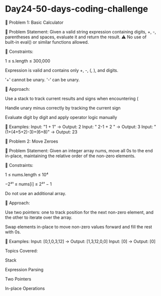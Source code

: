 # Day24-50-days-coding-challenge
🔸 Problem 1: Basic Calculator

📌 Problem Statement:
Given a valid string expression containing digits, +, -, parentheses and spaces, evaluate it and return the result.
⚠️ No use of built-in eval() or similar functions allowed.

📌 Constraints:

1 ≤ s.length ≤ 300,000

Expression is valid and contains only +, -, (, ), and digits.

'+' cannot be unary. '-' can be unary.

📌 Approach:

Use a stack to track current results and signs when encountering (

Handle unary minus correctly by tracking the current sign

Evaluate digit by digit and apply operator logic manually

📌 Examples:
Input: "1 + 1" → Output: 2
Input: " 2-1 + 2 " → Output: 3
Input: "(1+(4+5+2)-3)+(6+8)" → Output: 23

🔸 Problem 2: Move Zeroes

📌 Problem Statement:
Given an integer array nums, move all 0s to the end in-place, maintaining the relative order of the non-zero elements.

📌 Constraints:

1 ≤ nums.length ≤ 10⁴

−2³¹ ≤ nums[i] ≤ 2³¹ − 1

Do not use an additional array.

📌 Approach:

Use two pointers: one to track position for the next non-zero element, and the other to iterate over the array.

Swap elements in-place to move non-zero values forward and fill the rest with 0s.

📌 Examples:
Input: [0,1,0,3,12] → Output: [1,3,12,0,0]
Input: [0] → Output: [0]

Topics Covered:

Stack

Expression Parsing

Two Pointers

In-place Operations
